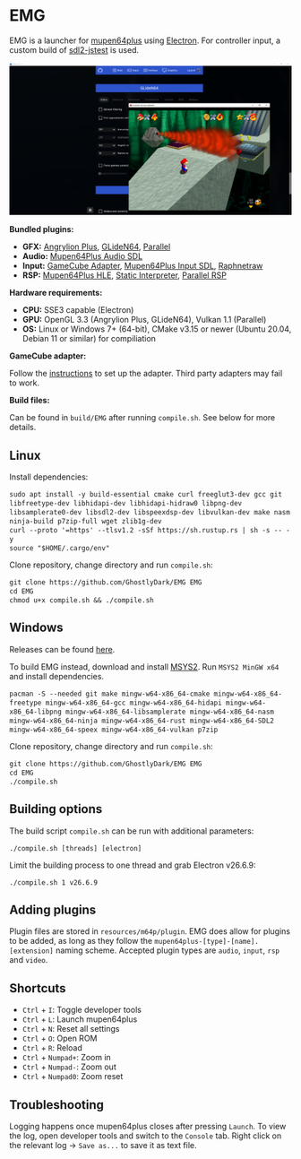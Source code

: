 # EMG

EMG is a launcher for [mupen64plus](https://github.com/GhostlyDark/mupen64plus-core) using [Electron](https://github.com/electron/electron). For controller input, a custom build of [sdl2-jstest](https://github.com/GhostlyDark/sdl-jstest) is used.

![](/emg.jpg)

**Bundled plugins:**

- **GFX:** [Angrylion Plus](https://github.com/GhostlyDark/angrylion-rdp-plus), [GLideN64](https://github.com/GhostlyDark/GLideN64), [Parallel](https://github.com/GhostlyDark/parallel-rdp-standalone)
- **Audio:** [Mupen64Plus Audio SDL](https://github.com/GhostlyDark/mupen64plus-audio-sdl)
- **Input:** [GameCube Adapter](https://github.com/GhostlyDark/mupen64plus-input-gca), [Mupen64Plus Input SDL](https://github.com/GhostlyDark/mupen64plus-input-sdl), [Raphnetraw](https://github.com/GhostlyDark/mupen64plus-input-raphnetraw)
- **RSP:** [Mupen64Plus HLE](https://github.com/GhostlyDark/mupen64plus-rsp-hle), [Static Interpreter](https://github.com/GhostlyDark/rsp), [Parallel RSP](https://github.com/GhostlyDark/parallel-rsp)

**Hardware requirements:**

- **CPU:** SSE3 capable (Electron)
- **GPU:** OpenGL 3.3 (Angrylion Plus, GLideN64), Vulkan 1.1 (Parallel)
- **OS:** Linux or Windows 7+ (64-bit), CMake v3.15 or newer (Ubuntu 20.04, Debian 11 or similar) for compiliation

**GameCube adapter:**

Follow the [instructions](https://dolphin-emu.org/docs/guides/how-use-official-gc-controller-adapter-wii-u/#Installation) to set up the adapter. Third party adapters may fail to work.

**Build files:**

Can be found in `build/EMG` after running `compile.sh`. See below for more details.


## Linux

Install dependencies:

```
sudo apt install -y build-essential cmake curl freeglut3-dev gcc git libfreetype-dev libhidapi-dev libhidapi-hidraw0 libpng-dev libsamplerate0-dev libsdl2-dev libspeexdsp-dev libvulkan-dev make nasm ninja-build p7zip-full wget zlib1g-dev
curl --proto '=https' --tlsv1.2 -sSf https://sh.rustup.rs | sh -s -- -y
source "$HOME/.cargo/env"
```

Clone repository, change directory and run `compile.sh`:

```
git clone https://github.com/GhostlyDark/EMG EMG
cd EMG
chmod u+x compile.sh && ./compile.sh
```


## Windows

Releases can be found [here](https://github.com/GhostlyDark/EMG/releases/latest).

To build EMG instead, download and install [MSYS2](https://www.msys2.org/). Run `MSYS2 MinGW x64` and install dependencies.

```
pacman -S --needed git make mingw-w64-x86_64-cmake mingw-w64-x86_64-freetype mingw-w64-x86_64-gcc mingw-w64-x86_64-hidapi mingw-w64-x86_64-libpng mingw-w64-x86_64-libsamplerate mingw-w64-x86_64-nasm mingw-w64-x86_64-ninja mingw-w64-x86_64-rust mingw-w64-x86_64-SDL2 mingw-w64-x86_64-speex mingw-w64-x86_64-vulkan p7zip
```

Clone repository, change directory and run `compile.sh`:

```
git clone https://github.com/GhostlyDark/EMG EMG
cd EMG
./compile.sh
```


## Building options

The build script `compile.sh` can be run with additional parameters:

```
./compile.sh [threads] [electron]
```

Limit the building process to one thread and grab Electron v26.6.9:

```
./compile.sh 1 v26.6.9
```


## Adding plugins

Plugin files are stored in `resources/m64p/plugin`. EMG does allow for plugins to be added, as long as they follow the `mupen64plus-[type]-[name].[extension]` naming scheme. Accepted plugin types are `audio`, `input`, `rsp` and `video`.


## Shortcuts

- `Ctrl` + `I`: Toggle developer tools
- `Ctrl` + `L`: Launch mupen64plus
- `Ctrl` + `N`: Reset all settings
- `Ctrl` + `O`: Open ROM
- `Ctrl` + `R`: Reload
- `Ctrl` + `Numpad+`: Zoom in
- `Ctrl` + `Numpad-`: Zoom out
- `Ctrl` + `Numpad0`: Zoom reset


## Troubleshooting

Logging happens once mupen64plus closes after pressing `Launch`. To view the log, open developer tools and switch to the `Console` tab. Right click on the relevant log -> `Save as...` to save it as text file.
